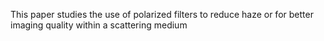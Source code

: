 
This paper studies the use of polarized filters to reduce haze or for better imaging quality within a scattering medium

